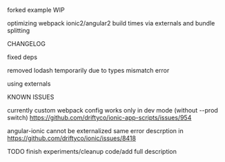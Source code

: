 forked example WIP

optimizing webpack ionic2/angular2 build times via externals and bundle splitting

CHANGELOG

fixed deps

removed lodash temporarily due to types mismatch error

using externals 

KNOWN ISSUES

currently custom webpack config works only in dev mode (without --prod switch)
https://github.com/driftyco/ionic-app-scripts/issues/954

angular-ionic cannot be externalized 
same error descrption in https://github.com/driftyco/ionic/issues/8418

TODO
finish experiments/cleanup code/add full description

